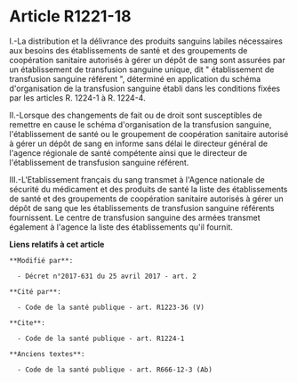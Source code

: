 # Article R1221-18

I.-La distribution et la délivrance des produits sanguins labiles nécessaires aux besoins des établissements de santé et des
groupements de coopération sanitaire autorisés à gérer un dépôt de sang sont assurées par un établissement de transfusion
sanguine unique, dit " établissement de transfusion sanguine référent ", déterminé en application du schéma d'organisation de
la transfusion sanguine établi dans les conditions fixées par les articles R. 1224-1 à R. 1224-4.

II.-Lorsque des changements de fait ou de droit sont susceptibles de remettre en cause le schéma d'organisation de la
transfusion sanguine, l'établissement de santé ou le groupement de coopération sanitaire autorisé à gérer un dépôt de sang en
informe sans délai le directeur général de l'agence régionale de santé compétente ainsi que le directeur de l'établissement
de transfusion sanguine référent.

III.-L'Etablissement français du sang transmet à l'Agence nationale de sécurité du médicament et des produits de santé la
liste des établissements de santé et des groupements de coopération sanitaire autorisés à gérer un dépôt de sang que les
établissements de transfusion sanguine référents fournissent. Le centre de transfusion sanguine des armées transmet également
à l'agence la liste des établissements qu'il fournit.

**Liens relatifs à cet article**

	**Modifié par**:

	  - Décret n°2017-631 du 25 avril 2017 - art. 2

	**Cité par**:

	  - Code de la santé publique - art. R1223-36 (V)

	**Cite**:

	  - Code de la santé publique - art. R1224-1

	**Anciens textes**:

	  - Code de la santé publique - art. R666-12-3 (Ab)
